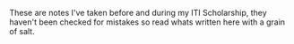 These are notes I've taken before and during my ITI Scholarship, they haven't been checked for mistakes so read whats written here with a grain of salt.
